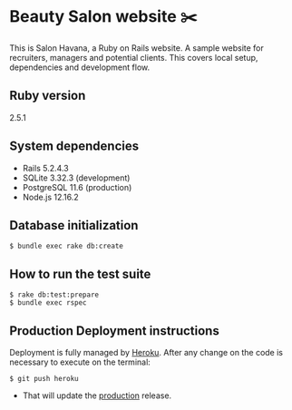 
# Beauty Salon website ✂️ 

This is Salon Havana, a Ruby on Rails website. A sample website for recruiters, managers and potential clients. This covers local setup, dependencies and development flow.

## Ruby version
2.5.1

## System dependencies
- Rails 5.2.4.3
- SQLite 3.32.3 (development)
- PostgreSQL 11.6 (production)
- Node.js 12.16.2

## Database initialization

```
$ bundle exec rake db:create
```

## How to run the test suite

```
$ rake db:test:prepare
$ bundle exec rspec
```

## Production Deployment instructions

Deployment is fully managed by [Heroku](https://www.heroku.com/).
After any change on the code is necessary to execute on the terminal:
```
$ git push heroku
```
- That will update the [production](https://salon-havana.herokuapp.com/) release.
